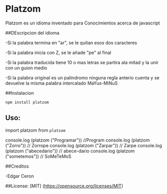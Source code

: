 # Platzom

Platzom es un idioma inventado para Conocimientos acerca de javascript

##DEscripcion del idioma

-Si la palabra termina en "ar", se le quitan esos dos caracteres

-Si la palabra inicia con Z, se le añade "pe" al final

-Si la palabra traducida tiene 10 o mas letras se partira ala mitad y la unir con un guion medio

-Si la palabra original es un palindromo ninguna regla anterio cuenta y se devuelve la misma palabra intercalado MaYus-MiNuS



##Instalacion

```
npm install platzom
```
## Uso:
import platzom from `platzom`

console.log (platzom ("Programar")) //Program
console.log (platzom ("Zorro")) // Zorrope
console.log (platzom ("Zarpar")) // Zarpe
console.log (platzom ("abecedario")) // abece-dario
console.log (platzom ("sometemos")) // SoMeTeMoS

##Creditos

-Edgar Ceron

##License:
[MIT] (https://opensource.org/licenses/MIT)
